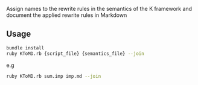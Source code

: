 Assign names to the rewrite rules in the semantics of the K framework and document the applied rewrite rules in Markdown

## Usage


```bash
bundle install
ruby KToMD.rb {script_file} {semantics_file} --join
```

e.g

```bash
ruby KToMD.rb sum.imp imp.md --join
```

